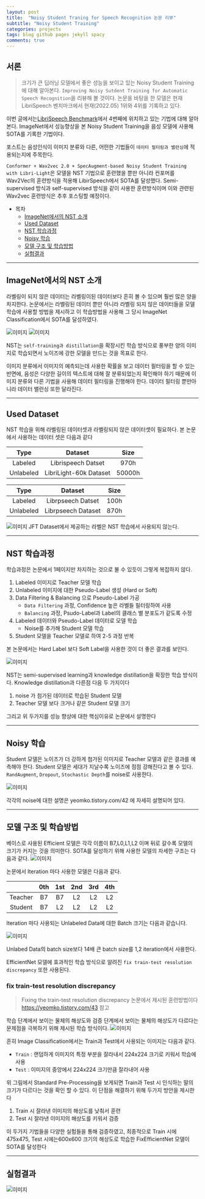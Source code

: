 ```yaml
---
layout: post
title:  "Noisy Student Traning for Speech Recognition 논문 리뷰"
subtitle: "Noisy Student Training"
categories: projects
tags: blog github pages jekyll spacy
comments: true
---
```


## 서론
> 크기가 큰 딥러닝 모델에서 좋은 성능을 보이고 있는 Noisy Student Training 에 대해 알아본다.
> `Improving Noisy Sutdent Training for Automatic Speech Recognition`을 리뷰해 볼 것이다.
> 논문을 바탕을 한 모델은 현재 LibriSpeech 벤치마크에서 현재(2022.05) 1위와 4위를 기록하고 있다.

이번 글에서는[LibriSpeech Benchmark](paperswithcode.com/sota/speech-recognition-on-librispeech-test-clean)에서 4번째에 위치하고 있는 기법에 대해 알아본다.
ImageNet에서 성능향상을 본 Noisy Student Training을 음성 모델에 사용해 SOTA를 기록한 기법이다.

포스트는 음성인식이 이미지 분류와 다른, 어떤한 기법들이 ``데이터 필터링과 밸런싱``에 적용되는지에 주목한다.

`Conformer + Wav2vec 2.0 + SpecAugment-based Noisy Student Training with Libri-Light`은 모델을
NST 기법으로 훈련했을 뿐만 아니라 컨포머를 Wav2Vec의 훈련방식을 적용해 LibirSpeech에서 SOTA를 달성했다.
Semi-supervised 방식과 self-supervised 방식을 같이 사용한 훈련방식이며 이와 관련된 Wav2vec 훈련방식은 추후
포스팅할 예정이다.





- 목차  
  - [ImageNet에서의 NST 소개](#imagenet에서의-nst-소개)
  - [Used Dataset](#used-dataset)
  - [NST 학습과정](#nst-학습과정)
  - [Noisy 학습](#noisy-학습)
  - [모델 구조 및 학습방법](#모델-구조-및-학습방법)
  - [실험결과](#실험결과)

---

## ImageNet에서의 NST 소개
라벨링이 되지 않은 데이터는 라벨링이된 데이터보다 흔히 볼 수 있으며 훨씬 많은 양을 차지한다.
논문에서는 라벨링된 데이터 뿐만 아니라 라벨링 되지 않은 데이터들을 모델 학습에 사용할 방법을 제시하고
이 학습방법을 사용해 그 당시 ImageNet Classification에서 SOTA를 달성하였다.

![이미지](https://hoya012.github.io/assets/img/noisy_student/1.PNG)
![이미지](https://blog.kakaocdn.net/dn/sj4vh/btq09jMKztq/cJbR9QWsbku5d2SpWg5rp1/img.png)

NST는 `self-training과 distillation`을 확장시킨 학습 방식으로 풍부한 양의 이미지로 학습되면서
노이즈에 강한 모델을 만드는 것을 목표로 한다.



이미지 분류에서 이미지의 예측되는데 사용한 확률을 보고 데이터 필터링을 할 수 있는 반면에, 음성은
다양한 길이의 텍스트에 대해 잘 분류되었는지 확인해야 하기 때문에 이미지 분류와 다른 기법을 사용해
데이터 필터링을 진행해야 한다. 데이터 필터링 뿐만아니라 데이터 밸런싱 또한 달라진다.

---

## Used Dataset
NST 학습을 위해 라벨링된 데이터셋과 라벨링되지 않은 데이터셋이 필요하다.
본 논문에서 사용하는 데이터 셋은 다음과 같다

|Type|Dataset|Size|
|:---:|:---:|:---:|
|Labeled|Librispeech Datset|970h|
|Unlabeled|LibriLight-60k Dataset|50000h|

|Type|Dataset|Size|
|:---:|:---:|:---:|
|Labeled|Librpseech Datset|100h|
|Unlabeled|Librpseech Dataset|870h|


![이미지](https://ekspertos.github.io/assets/img/review/2022-05-13-LibriLight-Dataset.PNG)
JFT Dataset에서 제공하는 라벨은 NST 학습에서 사용되지 않는다.

---

## NST 학습과정
학습과정은 논문에서 1페이지만 차지하는 것으로 불 수 있듯이 그렇게 복잡하지 않다.

1. Labeled 이미지로 Teacher 모델 학습
2. Unlabeled 이미지에 대한 Pseudo-Label 생성 (Hard or Soft)
3. Data Filtering & Balancing 으로 Pseudo-Label 가공
    - `Data Filtering` 과정, Confidence 높은 라벨들 필터링하여 사용
    - `Balancing` 과정, Psudo-Label과 Label의 클래스 별 분포도가 같도록 수정
4. Labeled 데이터와 Pseudo-Label 데이터로 모델 학습
    - Noise를 추가해 Student 모델 학습
5. Student 모델을 Teacher 모델로 하여 2-5 과정 반복

본 논문에서는 Hard Label 보다 Soft Label을 사용한 것이 더 좋은 결과를 보인다.

![이미지](https://img1.daumcdn.net/thumb/R1280x0/?scode=mtistory2&fname=https%3A%2F%2Fblog.kakaocdn.net%2Fdn%2FbEhNiQ%2Fbtq1b9P1iaT%2FckaTRqc9r3nzE2uKcroNX1%2Fimg.png)

NST는 semi-supervised learning과 knowledge distillation을 확장한 학습 방식이다.
Knowledge distillation과 다른점 다음 두 가지이다
  1. noise 가 첨가된 데이터로 학습된 Student 모델
  2. Teacher 모델 보다 크거나 같은 Student 모델 크기

그리고 위 두가지를 성능 향상에 대한 핵심이유로 논문에서 설명한다

---

## Noisy 학습
Student 모델은 노이즈가 더 강하게 첨가된 이미지로 Teacher 모델과 같은 결과를
 예측해야 한다. Student 모델은 세대가 지날수록 노이즈에 점점  강해진다고 볼
 수 있다. `RandAugment`, `Dropout`, `Stochastic Depth`를 noise로 사용한다.

![이미지](https://miro.medium.com/max/626/1*EaKI59FdcYsV4Xhw7tmz-Q.png)

각각의 noise에 대한 설명은 yeomko.tistory.com/42 에 자세히 설명되어 있다.

---

## 모델 구조 및 학습방법
베이스로 사용된 Efficient 모델은 각각 이름이 B7,L0,L1,L2 이며 뒤로 갈수록 모델의 크기가 커지는 것을 의미한다. SOTA를 달성하기 위해 사용한 모델의 자세한 구조는 다음과 같다.
![이미지](https://ekspertos.github.io/assets/img/review/2022-08-05-efficientnet-architecture.PNG)

논문에서 Iteration 마다 사용한 모델은 다음과 같다.

||0th|1st|2nd|3rd|4th|
|:---:|:---:|:---:|:---:|:---:|:---:|
|Teacher|B7|B7|L2|L2|L2|
|Student|B7|L2|L2|L2|L2|

Iteration 마다 사용되는 Unlabeled Data에 대한 Batch 크기는 다음과 같습니다.

![이미지](https://encrypted-tbn0.gstatic.com/images?q=tbn:ANd9GcTwiahJvNjwn42S4rhHZ4eiDz5IAm7gYWGMlw&usqp=CAU)

Unlabed Data의 batch size보다 14배 큰 batch size를 1,2 iteration에서 사용한다.

EfficientNet 모델에 효과적인 학습 방식으로 알려진 `fix train-test resolution discrepancy` 또한 사용된다.

### fix train-test resolution discrepancy
>
> Fixing the train-test resolution discrepancy 논문에서 제시된 훈련방법이다
> https://yeomko.tistory.com/43 참고
>

학습 단계에서 보이는 물체의 해상도와 검증 단계에서 보이는 물체의 해상도가 다르다는
문제점을 극복하기 위해 제시된 학습 방식이다.
![이미지](https://img1.daumcdn.net/thumb/R1280x0/?scode=mtistory2&fname=https%3A%2F%2Fblog.kakaocdn.net%2Fdn%2FbOO4iS%2FbtqEcUVl0p1%2Ffx6vY2okatquliotpcekNk%2Fimg.png)

흔히 Image Classification에서는 Train과 Test에서 사용되는 이미지는 다음과 같다.
- `Train` : 랜덤하게 이미지의 특정 부분을 잘라내서 224x224 크기로 키워서 학습에 사용
- `Test` : 이미지의 중앙에서 224x224 크기만큼 잘라내어 사용

위 그림에서 Standard Pre-Processing을 보게되면 Train과 Test 시 인식하는 말의 크기가 다르다는 것을 확인 할 수 있다.
이 단점을 해결하기 위해 두가지 방안을 제시한다
  1. Train 시 잘라낸 이미지의 해상도를 낮춰서 훈련
  2. Test 시 잘라낸 이미지의 해상도를 키워서 검증

이 두가지 기법들을 다양한 실험들을 통해 검증하였고, 최종적으로 Train 시에 475x475, Test 시에는600x600 크기의 해상도로 학습한 FixEfficientNet 모델이 SOTA를 달성한다

---

## 실험결과
![이미지](https://hoya012.github.io/assets/img/noisy_student/4.PNG)

